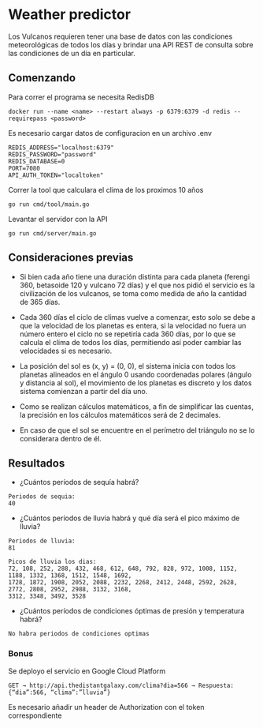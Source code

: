 # Weather predictor
Los Vulcanos requieren tener una base de datos con las condiciones meteorológicas de todos los días y brindar una API REST de consulta sobre las condiciones de un día en particular.

## Comenzando

Para correr el programa se necesita RedisDB
```
docker run --name <name> --restart always -p 6379:6379 -d redis --requirepass <password>
```

Es necesario cargar datos de configuracion en un archivo .env
```
REDIS_ADDRESS="localhost:6379"
REDIS_PASSWORD="password"
REDIS_DATABASE=0
PORT=7080
API_AUTH_TOKEN="localtoken"
```

Correr la tool que calculara el clima de los proximos 10 años
```
go run cmd/tool/main.go
```

Levantar el servidor con la API
```
go run cmd/server/main.go
```

## Consideraciones previas
* Si bien cada año tiene una duración distinta para cada planeta (ferengi 360, betasoide 120 y vulcano 72 días) y el que nos pidió el servicio es la civilización de los vulcanos, se toma como medida de año la cantidad de 365 días.

* Cada 360 días el ciclo de climas vuelve a comenzar, esto solo se debe a que la velocidad de los planetas es entera, si la velocidad no fuera un número entero el ciclo no se repetiría cada 360 días, por lo que se calcula el clima de todos los días, permitiendo así poder cambiar las velocidades si es necesario.

* La posición del sol es (x, y) = (0, 0), el sistema inicia con todos los planetas alineados en el ángulo 0 usando coordenadas polares (ángulo y distancia al sol), el movimiento de los planetas es discreto y los datos sistema comienzan a partir del día uno.

* Como se realizan cálculos matemáticos, a fin de simplificar las cuentas, la precisión en los cálculos matemáticos será de 2 decimales.

* En caso de que el sol se encuentre en el perímetro del triángulo no se lo considerara dentro de él.

## Resultados
* ¿Cuántos períodos de sequía habrá?
```
Periodos de sequia: 
40
```
* ¿Cuántos períodos de lluvia habrá y qué día será el pico máximo de lluvia?
```
Periodos de lluvia: 
81

Picos de lluvia los dias: 
72, 108, 252, 288, 432, 468, 612, 648, 792, 828, 972, 1008, 1152, 1188, 1332, 1368, 1512, 1548, 1692, 
1728, 1872, 1908, 2052, 2088, 2232, 2268, 2412, 2448, 2592, 2628, 2772, 2808, 2952, 2988, 3132, 3168, 
3312, 3348, 3492, 3528
```
* ¿Cuántos períodos de condiciones óptimas de presión y temperatura habrá?
```
No habra periodos de condiciones optimas
```

### Bonus
Se deployo el servicio en Google Cloud Platform
```
GET → http://api.thedistantgalaxy.com/clima?dia=566 → Respuesta: {“dia”:566, “clima”:”lluvia”}
```
Es necesario añadir un header de Authorization con el token correspondiente
